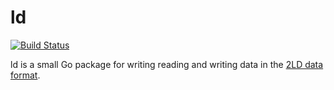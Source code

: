 # ld

[![Build Status](https://travis-ci.org/msrocka/ld.svg?branch=master)](https://travis-ci.org/msrocka/ld)

ld is a small Go package for writing reading and writing data in the 
[2LD data format](https://github.com/GreenDelta/olca-schema).
  